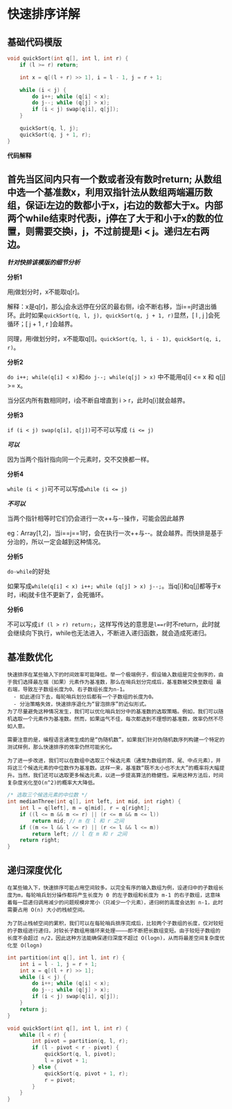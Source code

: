 # 快速排序详解
## 基础代码模版
```cpp
void quickSort(int q[], int l, int r) {
    if (l >= r) return;

    int x = q[(l + r) >> 1], i = l - 1, j = r + 1;

    while (i < j) {
        do i++; while (q[i] < x);
        do j--; while (q[j] > x);
        if (i < j) swap(q[i], q[j]);
    }

    quickSort(q, l, j);
    quickSort(q, j + 1, r);
}
```
**代码解释**

首先当区间内只有一个数或者没有数时return;
从数组中选一个基准数x，利用双指针法从数组两端遍历数组，保证i左边的数都小于x，j右边的数都大于x。内部两个while结束时代表i，j停在了大于和小于x的数的位置，则需要交换i，j，不过前提是i < j。递归左右两边。
---
***针对快排该模版的细节分析***

**分析1**

用j做划分时，x不能取q[r]。

解释：x是q[r]，那么j会永远停在分区的最右侧，i会不断右移，当i==j时退出循环。此时如果``quickSort(q, l, j), quickSort(q, j + 1, r)``显然，[ l , j ]会死循环；[ j + 1 , r ]会越界。

同理，用i做划分时，x不能取q[l]。``quickSort(q, l, i - 1), quickSort(q, i, r)``。

**分析2**

``do i++; while(q[i] < x)``和``do j--; while(q[j] > x)`` 中不能用q[i] <= x 和 q[j] >= x。

当分区内所有数相同时，i会不断自增直到 i > r，此时q[i]就会越界。

**分析3**

``if (i < j) swap(q[i], q[j])``可不可以写成 ``(i <= j)``

***可以***

因为当两个指针指向同一个元素时，交不交换都一样。

**分析4**

``while (i < j)``可不可以写成``while (i <= j)``

***不可以***

当两个指针相等时它们仍会进行一次++与--操作，可能会因此越界

eg：Array[1,2]，当i==j==1时，会在执行一次++与--。就会越界。而快排是基于分治的，所以一定会越到这种情况。

**分析5**

``do-while``的好处

如果写成``while(q[i] < x) i++; while (q[j] > x) j--;``。当q[i]和q[j]都等于x时，i和j就卡住不更新了，会死循环。

**分析6**

不可以写成``if (l > r) return;``，这样写传达的意思是``l==r``时不return，此时就会继续向下执行，while也无法进入，不断进入递归函数，就会造成死递归。

## 基准数优化
```
快速排序在某些输入下的时间效率可能降低。举一个极端例子，假设输入数组是完全倒序的，由于我们选择最左端（如果）元素作为基准数，那么在哨兵划分完成后，基准数被交换至数组 最右端，导致左子数组长度为0、右子数组长度为n-1。
  - 如此递归下去，每轮哨兵划分后都有一个子数组的长度为0。
  - 分治策略失效，快速排序退化为“冒泡排序”的近似形式。
为了尽量避免这种情况发生，我们可以优化哨兵划分中的基准数的选取策略。例如，我们可以随机选取一个元素作为基准数。然而，如果运气不佳，每次都选到不理想的基准数，效率仍然不尽如人意。

需要注意的是，编程语言通常生成的是“伪随机数”。如果我们针对伪随机数序列构建一个特定的测试样例，那么快速排序的效率仍然可能劣化。

为了进一步改进，我们可以在数组中选取三个候选元素（通常为数组的首、尾、中点元素），并将这三个候选元素的中位数作为基准数。这样一来，基准数“既不太小也不太大”的概率将大幅提升。当然，我们还可以选取更多候选元素，以进一步提高算法的稳健性。采用这种方法后，时间复杂度劣化至O(n^2)的概率大大降低。
```
```cpp
/* 选取三个候选元素的中位数 */
int medianThree(int q[], int left, int mid, int right) {
    int l = q[left], m = q[mid], r = q[right];
    if ((l <= m && m <= r) || (r <= m && m <= l))
        return mid; // m 在 l 和 r 之间
    if ((m <= l && l <= r) || (r <= l && l <= m))
        return left; // l 在 m 和 r 之间
    return right;
}
```
## 递归深度优化
```
在某些输入下，快速排序可能占用空间较多。以完全有序的输入数组为例，设递归中的子数组长度为m，每轮哨兵划分操作都将产生长度为 0 的左子数组和长度为 m-1 的右子数组，这意味着每一层递归调用减少的问题规模非常小（只减少一个元素），递归树的高度会达到 n-1，此时需要占用 O(n) 大小的栈帧空间。

为了防止栈帧空间的累积，我们可以在每轮哨兵排序完成后，比较两个子数组的长度，仅对较短的子数组进行递归，对较长子数组用循环来处理————即不断把长数组变短。由于较短子数组的长度不会超过 n/2，因此这种方法能确保递归深度不超过 O(logn)，从而将最差空间复杂度优化至 O(logn)
```
```cpp
int partition(int q[], int l, int r) {
    int i = l - 1, j = r + 1;
    int x = q[(l + r) >> 1];
    while (i < j) {
        do i++; while (q[i] < x);
        do j--; while (q[j] > x);
        if (i < j) swap(q[i], q[j]);
    }
    return j;
}

void quickSort(int q[], int l, int r) {
    while (l < r) {
        int pivot = partition(q, l, r);
        if (l - pivot < r - pivot) {
            quickSort(q, l, pivot);
            l = pivot + 1;
        } else {
            quickSort(q, pivot + 1, r);
            r = pivot;
        }
    }
}
```
